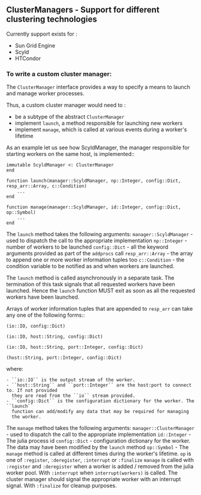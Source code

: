 ## ClusterManagers - Support for different clustering technologies

Currently support exists for :

- Sun Grid Engine
- Scyld
- HTCondor

### To write a custom cluster manager:

The ``ClusterManager`` interface provides a
way to specify a means to launch and manage worker processes. 

Thus, a custom cluster manager would need to :

- be a subtype of the abstract ``ClusterManager``
- implement ``launch``, a method responsible for launching new workers
- implement ``manage``, which is called at various events during a worker's lifetime

As an example let us see how ScyldManager, the manager responsible for 
starting workers on the same host, is implemented::

    immutable ScyldManager <: ClusterManager
    end

    function launch(manager::ScyldManager, np::Integer, config::Dict, resp_arr::Array, c::Condition)
        ...
    end

    function manage(manager::ScyldManager, id::Integer, config::Dict, op::Symbol)
        ...
    end

    
The ``launch`` method takes the following arguments:
    ``manager::ScyldManager`` - used to dispatch the call to the appropriate implementation 
    ``np::Integer`` - number of workers to be launched 
    ``config::Dict`` - all the keyword arguments provided as part of the ``addprocs`` call 
    ``resp_arr::Array`` - the array to append one or more worker information tuples too 
    ``c::Condition`` - the condition variable to be notified as and when workers are launched.
                       
The ``launch`` method is called asynchronously in a separate task. The termination of this task 
signals that all requested workers have been launched. Hence the ``launch`` function MUST exit as soon 
as all the requested workers have been launched.

Arrays of worker information tuples that are appended to ``resp_arr`` can take any one of 
the following forms::

    (io::IO, config::Dict)
    
    (io::IO, host::String, config::Dict)
    
    (io::IO, host::String, port::Integer, config::Dict)
    
    (host::String, port::Integer, config::Dict)

where:

    - ``io::IO`` is the output stream of the worker.
    - ``host::String`` and ``port::Integer`` are the host:port to connect to. If not provided
      they are read from the ``io`` stream provided.
    - ``config::Dict`` is the configuration dictionary for the worker. The ``launch``
      function can add/modify any data that may be required for managing 
      the worker.
      

The ``manage`` method takes the following arguments:
    ``manager::ClusterManager`` - used to dispatch the call to the appropriate implementation 
    ``id::Integer`` - The julia process id
    ``config::Dict`` - configuration dictionary for the worker. The data may have been modified 
                       by the ``launch`` method
    ``op::Symbol`` - The ``manage`` method is called at different times during the worker's lifetime.
                    ``op`` is one of ``:register``, ``:deregister``, ``:interrupt`` or ``:finalize``
                    ``manage`` is called with ``:register`` and ``:deregister`` when a worker is 
                    added / removed from the julia worker pool. With ``:interrupt`` when 
                    ``interrupt(workers)`` is called. The cluster manager should signal the appropriate 
                    worker with an interrupt signal. With ``:finalize`` for cleanup purposes.
                    

                    
